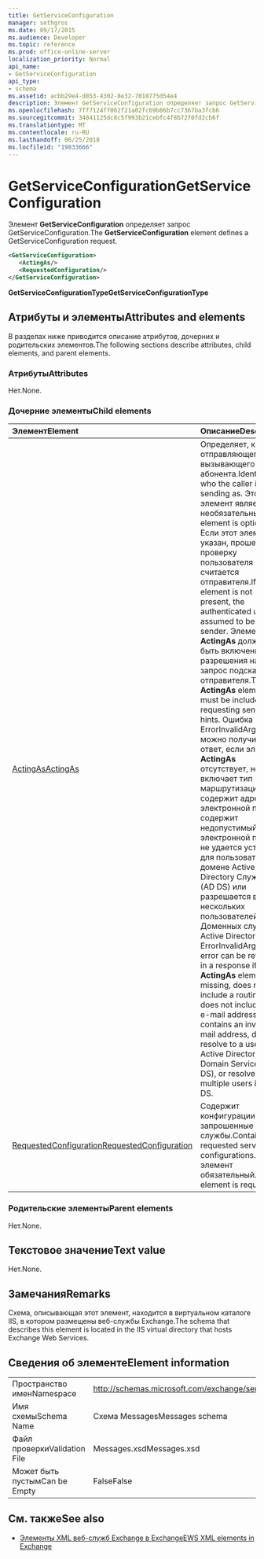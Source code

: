 ```yaml
---
title: GetServiceConfiguration
manager: sethgros
ms.date: 09/17/2015
ms.audience: Developer
ms.topic: reference
ms.prod: office-online-server
localization_priority: Normal
api_name:
- GetServiceConfiguration
api_type:
- schema
ms.assetid: acbb29e4-d853-4302-8e32-7018775d54e4
description: Элемент GetServiceConfiguration определяет запрос GetServiceConfiguration.
ms.openlocfilehash: 7ff7124ff062f21a02fc69b86b7cc7367ba3fcb6
ms.sourcegitcommit: 34041125dc8c5f993b21cebfc4f8b72f0fd2cb6f
ms.translationtype: MT
ms.contentlocale: ru-RU
ms.lasthandoff: 06/25/2018
ms.locfileid: "19833666"
---
```

# <a name="getserviceconfiguration"></a><span data-ttu-id="256cd-103">GetServiceConfiguration</span><span class="sxs-lookup"><span data-stu-id="256cd-103">GetServiceConfiguration</span></span>

<span data-ttu-id="256cd-104">Элемент **GetServiceConfiguration** определяет запрос GetServiceConfiguration.</span><span class="sxs-lookup"><span data-stu-id="256cd-104">The **GetServiceConfiguration** element defines a GetServiceConfiguration request.</span></span> 
  
```XML
<GetServiceConfiguration>
   <ActingAs/>
   <RequestedConfiguration/>
</GetServiceConfiguration>
```

 <span data-ttu-id="256cd-105">**GetServiceConfigurationType**</span><span class="sxs-lookup"><span data-stu-id="256cd-105">**GetServiceConfigurationType**</span></span>
## <a name="attributes-and-elements"></a><span data-ttu-id="256cd-106">Атрибуты и элементы</span><span class="sxs-lookup"><span data-stu-id="256cd-106">Attributes and elements</span></span>

<span data-ttu-id="256cd-107">В разделах ниже приводится описание атрибутов, дочерних и родительских элементов.</span><span class="sxs-lookup"><span data-stu-id="256cd-107">The following sections describe attributes, child elements, and parent elements.</span></span>
  
### <a name="attributes"></a><span data-ttu-id="256cd-108">Атрибуты</span><span class="sxs-lookup"><span data-stu-id="256cd-108">Attributes</span></span>

<span data-ttu-id="256cd-109">Нет.</span><span class="sxs-lookup"><span data-stu-id="256cd-109">None.</span></span>
  
### <a name="child-elements"></a><span data-ttu-id="256cd-110">Дочерние элементы</span><span class="sxs-lookup"><span data-stu-id="256cd-110">Child elements</span></span>

|<span data-ttu-id="256cd-111">**Элемент**</span><span class="sxs-lookup"><span data-stu-id="256cd-111">**Element**</span></span>|<span data-ttu-id="256cd-112">**Описание**</span><span class="sxs-lookup"><span data-stu-id="256cd-112">**Description**</span></span>|
|:-----|:-----|
|[<span data-ttu-id="256cd-113">ActingAs</span><span class="sxs-lookup"><span data-stu-id="256cd-113">ActingAs</span></span>](actingas.md) <br/> |<span data-ttu-id="256cd-114">Определяет, как отправляющего вызывающего абонента.</span><span class="sxs-lookup"><span data-stu-id="256cd-114">Identifies who the caller is sending as.</span></span> <span data-ttu-id="256cd-115">Этот элемент является необязательным.</span><span class="sxs-lookup"><span data-stu-id="256cd-115">This element is optional.</span></span> <span data-ttu-id="256cd-116">Если этот элемент не указан, прошедшего проверку пользователя считается отправителя.</span><span class="sxs-lookup"><span data-stu-id="256cd-116">If this element is not present, the authenticated user is assumed to be the sender.</span></span> <span data-ttu-id="256cd-117">Элемент **ActingAs** должны быть включены для разрешения на запрос подсказки отправителя.</span><span class="sxs-lookup"><span data-stu-id="256cd-117">The **ActingAs** element must be included for requesting sender hints.</span></span> <span data-ttu-id="256cd-118">Ошибка ErrorInvalidArgument можно получить в ответ, если элемент **ActingAs** отсутствует, не включает тип маршрутизации, не содержит адрес электронной почты, содержит недопустимый адрес электронной почты, не удается устранить для пользователя в домене Active Directory Службы (AD DS) или разрешается в нескольких пользователей в Доменных службах Active Directory.</span><span class="sxs-lookup"><span data-stu-id="256cd-118">An ErrorInvalidArgument error can be returned in a response if the **ActingAs** element is missing, does not include a routing type, does not include an e-mail address, contains an invalid e-mail address, does not resolve to a user in Active Directory Domain Services (AD DS), or resolves to multiple users in AD DS.</span></span>  <br/> |
|[<span data-ttu-id="256cd-119">RequestedConfiguration</span><span class="sxs-lookup"><span data-stu-id="256cd-119">RequestedConfiguration</span></span>](requestedconfiguration.md) <br/> |<span data-ttu-id="256cd-120">Содержит конфигурации запрошенные службы.</span><span class="sxs-lookup"><span data-stu-id="256cd-120">Contains the requested service configurations.</span></span> <span data-ttu-id="256cd-121">Этот элемент обязательный.</span><span class="sxs-lookup"><span data-stu-id="256cd-121">This element is required.</span></span>  <br/> |
   
### <a name="parent-elements"></a><span data-ttu-id="256cd-122">Родительские элементы</span><span class="sxs-lookup"><span data-stu-id="256cd-122">Parent elements</span></span>

<span data-ttu-id="256cd-123">Нет.</span><span class="sxs-lookup"><span data-stu-id="256cd-123">None.</span></span>
  
## <a name="text-value"></a><span data-ttu-id="256cd-124">Текстовое значение</span><span class="sxs-lookup"><span data-stu-id="256cd-124">Text value</span></span>

<span data-ttu-id="256cd-125">Нет.</span><span class="sxs-lookup"><span data-stu-id="256cd-125">None.</span></span>
  
## <a name="remarks"></a><span data-ttu-id="256cd-126">Замечания</span><span class="sxs-lookup"><span data-stu-id="256cd-126">Remarks</span></span>

<span data-ttu-id="256cd-127">Схема, описывающая этот элемент, находится в виртуальном каталоге IIS, в котором размещены веб-службы Exchange.</span><span class="sxs-lookup"><span data-stu-id="256cd-127">The schema that describes this element is located in the IIS virtual directory that hosts Exchange Web Services.</span></span>
  
## <a name="element-information"></a><span data-ttu-id="256cd-128">Сведения об элементе</span><span class="sxs-lookup"><span data-stu-id="256cd-128">Element information</span></span>

|||
|:-----|:-----|
|<span data-ttu-id="256cd-129">Пространство имен</span><span class="sxs-lookup"><span data-stu-id="256cd-129">Namespace</span></span>  <br/> |http://schemas.microsoft.com/exchange/services/2006/messages  <br/> |
|<span data-ttu-id="256cd-130">Имя схемы</span><span class="sxs-lookup"><span data-stu-id="256cd-130">Schema Name</span></span>  <br/> |<span data-ttu-id="256cd-131">Схема Messages</span><span class="sxs-lookup"><span data-stu-id="256cd-131">Messages schema</span></span>  <br/> |
|<span data-ttu-id="256cd-132">Файл проверки</span><span class="sxs-lookup"><span data-stu-id="256cd-132">Validation File</span></span>  <br/> |<span data-ttu-id="256cd-133">Messages.xsd</span><span class="sxs-lookup"><span data-stu-id="256cd-133">Messages.xsd</span></span>  <br/> |
|<span data-ttu-id="256cd-134">Может быть пустым</span><span class="sxs-lookup"><span data-stu-id="256cd-134">Can be Empty</span></span>  <br/> |<span data-ttu-id="256cd-135">False</span><span class="sxs-lookup"><span data-stu-id="256cd-135">False</span></span>  <br/> |
   
## <a name="see-also"></a><span data-ttu-id="256cd-136">См. также</span><span class="sxs-lookup"><span data-stu-id="256cd-136">See also</span></span>



- [<span data-ttu-id="256cd-137">Элементы XML веб-служб Exchange в Exchange</span><span class="sxs-lookup"><span data-stu-id="256cd-137">EWS XML elements in Exchange</span></span>](ews-xml-elements-in-exchange.md)

